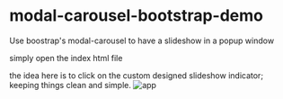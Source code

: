 # modal-carousel-bootstrap-demo

Use boostrap's modal-carousel to have a slideshow in a popup window

simply open the index html file

the idea here is to click on the custom designed slideshow indicator; keeping things clean and simple. 
![app](http://i.imgur.com/yCzf0td.png)
